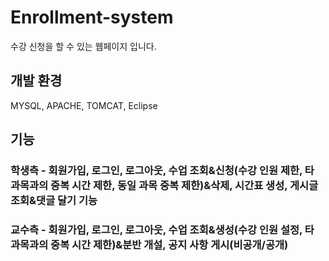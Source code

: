 # Enrollment-system
수강 신청을 할 수 있는 웹페이지 입니다.

## 개발 환경
MYSQL, APACHE, TOMCAT, Eclipse


## 기능
### 학생측 - 회원가입, 로그인, 로그아웃, 수업 조회&신청(수강 인원 제한, 타 과목과의 중복 시간 제한, 동일 과목 중복 제한)&삭제, 시간표 생성, 게시글 조회&댓글 달기 기능 
### 교수측 - 회원가입, 로그인, 로그아웃, 수업 조회&생성(수강 인원 설정, 타 과목과의 중복 시간 제한)&분반 개설, 공지 사항 게시(비공개/공개)




